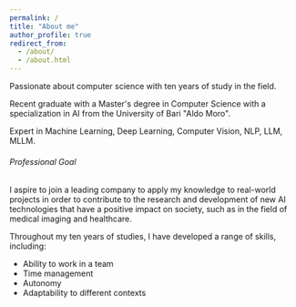 ```yaml
---
permalink: /
title: "About me"
author_profile: true
redirect_from: 
  - /about/
  - /about.html
---
```

Passionate about computer science with ten years of study in the field.

Recent graduate with a Master's degree in Computer Science with a specialization in AI from the University of Bari "Aldo Moro".

Expert in Machine Learning, Deep Learning, Computer Vision, NLP, LLM, MLLM.

###### Professional Goal

I aspire to join a leading company to apply my knowledge to real-world projects in order to contribute to the research and development of new AI technologies that have a positive impact on society, such as in the field of medical imaging and healthcare.

Throughout my ten years of studies, I have developed a range of skills, including:

* Ability to work in a team
* Time management
* Autonomy
* Adaptability to different contexts


